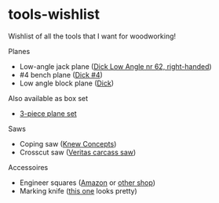 # tools-wishlist
Wishlist of all the tools that I want for woodworking!

Planes
- Low-angle jack plane ([Dick Low Angle nr 62, right-handed](https://www.teygeler.nl/product/dick-original-low-angle-jack-plane-nr-62-703420/))
- #4 bench plane ([Dick #4](https://www.teygeler.nl/?product=dick-original-blokschaaf-nr-4-703331))
- Low angle block plane ([Dick](https://www.teygeler.nl/product/dick-original-lagehoek-12-blokschaaf-703334/))

Also available as box set
- [3-piece plane set](https://www.teygeler.nl/product/dick-original-schavenset-3-delig-rechtshandig-gebruik-703427/)

Saws
- Coping saw ([Knew Concepts](https://www.teygeler.nl/product/knew-concepts-figuurzaag-125-mm-712551/))
- Crosscut saw ([Veritas carcass saw](https://www.teygeler.nl/product/veritas-kapzaag-voor-zwaluwstaart-verbindingen-712920/))

Accessoires
- Engineer squares ([Amazon](https://www.amazon.nl/Faithfull-Ingenieure-Geodriehoekset-4-delig-10/dp/B0006J39B2/ref=asc_df_B0006J39B2/) or [other shop](https://www.toolspecialist.nl/engineers-squares-set-4-piece-50-75-100-150mm-faithfull-ss-a-2-3-4-6))
- Marking knife ([this one](https://www.toolspecialist.nl/marking-knife-175mm-faithfull) looks pretty)


